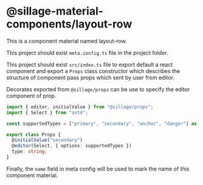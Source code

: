 # @sillage-material-components/layout-row

This is a component material named layout-row.

This project should exist `meta.config.ts` file in the project folder.

This project should exist `src/index.ts` file to export default a react component and export a `Props` class constructor which describes the structure of component pass props which sent by user from editor.

Decorates exported from `@sillage/props` can be use to specify the editor component of prop.

```ts
import { editor, initialValue } from "@sillage/props";
import { Select } from "antd";

const supportedTypes = ["primary", "secondary", "anchor", "danger"] as const;

export class Props {
  @initialValue("secondary")
  @editor(Select, { options: supportedTypes })
  type: string;
}
```

Finally, the `name` field in meta config will be used to mark the name of this component material.
